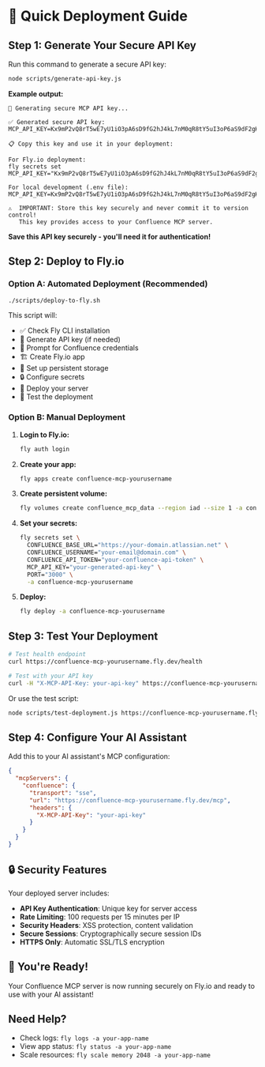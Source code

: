 # 🚀 Quick Deployment Guide

## Step 1: Generate Your Secure API Key

Run this command to generate a secure API key:

```bash
node scripts/generate-api-key.js
```

**Example output:**
```
🔐 Generating secure MCP API key...

✅ Generated secure API key:
MCP_API_KEY=Kx9mP2vQ8rT5wE7yU1iO3pA6sD9fG2hJ4kL7nM0qR8tY5uI3oP6aS9dF2gH4jK7l

📋 Copy this key and use it in your deployment:

For Fly.io deployment:
fly secrets set MCP_API_KEY="Kx9mP2vQ8rT5wE7yU1iO3pA6sD9fG2hJ4kL7nM0qR8tY5uI3oP6aS9dF2gH4jK7l"

For local development (.env file):
MCP_API_KEY=Kx9mP2vQ8rT5wE7yU1iO3pA6sD9fG2hJ4kL7nM0qR8tY5uI3oP6aS9dF2gH4jK7l

⚠️  IMPORTANT: Store this key securely and never commit it to version control!
   This key provides access to your Confluence MCP server.
```

**Save this API key securely - you'll need it for authentication!**

## Step 2: Deploy to Fly.io

### Option A: Automated Deployment (Recommended)

```bash
./scripts/deploy-to-fly.sh
```

This script will:
- ✅ Check Fly CLI installation
- 🔐 Generate API key (if needed)
- 📝 Prompt for Confluence credentials
- 🏗️ Create Fly.io app
- 💾 Set up persistent storage
- 🔒 Configure secrets
- 🚀 Deploy your server
- 🧪 Test the deployment

### Option B: Manual Deployment

1. **Login to Fly.io:**
   ```bash
   fly auth login
   ```

2. **Create your app:**
   ```bash
   fly apps create confluence-mcp-yourusername
   ```

3. **Create persistent volume:**
   ```bash
   fly volumes create confluence_mcp_data --region iad --size 1 -a confluence-mcp-yourusername
   ```

4. **Set your secrets:**
   ```bash
   fly secrets set \
     CONFLUENCE_BASE_URL="https://your-domain.atlassian.net" \
     CONFLUENCE_USERNAME="your-email@domain.com" \
     CONFLUENCE_API_TOKEN="your-confluence-api-token" \
     MCP_API_KEY="your-generated-api-key" \
     PORT="3000" \
     -a confluence-mcp-yourusername
   ```

5. **Deploy:**
   ```bash
   fly deploy -a confluence-mcp-yourusername
   ```

## Step 3: Test Your Deployment

```bash
# Test health endpoint
curl https://confluence-mcp-yourusername.fly.dev/health

# Test with your API key
curl -H "X-MCP-API-Key: your-api-key" https://confluence-mcp-yourusername.fly.dev/mcp
```

Or use the test script:
```bash
node scripts/test-deployment.js https://confluence-mcp-yourusername.fly.dev your-api-key
```

## Step 4: Configure Your AI Assistant

Add this to your AI assistant's MCP configuration:

```json
{
  "mcpServers": {
    "confluence": {
      "transport": "sse",
      "url": "https://confluence-mcp-yourusername.fly.dev/mcp",
      "headers": {
        "X-MCP-API-Key": "your-api-key"
      }
    }
  }
}
```

## 🔒 Security Features

Your deployed server includes:

- **API Key Authentication**: Unique key for server access
- **Rate Limiting**: 100 requests per 15 minutes per IP
- **Security Headers**: XSS protection, content validation
- **Secure Sessions**: Cryptographically secure session IDs
- **HTTPS Only**: Automatic SSL/TLS encryption

## 🎉 You're Ready!

Your Confluence MCP server is now running securely on Fly.io and ready to use with your AI assistant!

## Need Help?

- Check logs: `fly logs -a your-app-name`
- View app status: `fly status -a your-app-name`
- Scale resources: `fly scale memory 2048 -a your-app-name`
